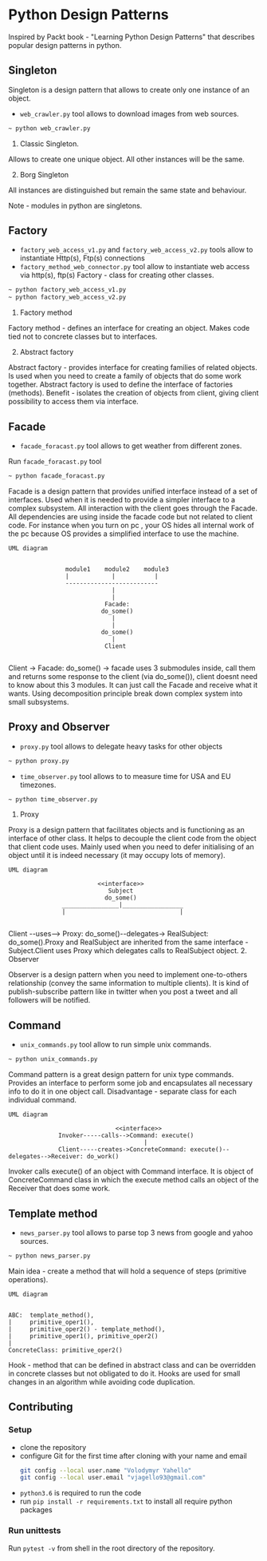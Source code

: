 # Python Design Patterns
Inspired by Packt book - "Learning Python Design Patterns" that describes popular design patterns in python.

## Singleton
Singleton is a design pattern that allows to create only one instance of an object.
- `web_crawler.py` tool allows to download images from web sources.
```bash
~ python web_crawler.py
```
1. Classic Singleton.

Allows to create one unique object. All other instances will be the same.

2. Borg Singleton

All instances are distinguished but remain the same state and behaviour.

Note - modules in python are singletons.

## Factory
- `factory_web_access_v1.py` and `factory_web_access_v2.py` tools allow to instantiate Http(s), Ftp(s) connections
- `factory_method_web_connector.py` tool allow to instantiate web access via http(s), ftp(s)
Factory - class for creating other classes.

```bash
~ python factory_web_access_v1.py
~ python factory_web_access_v2.py
```
1. Factory method

Factory method - defines an interface for creating an object. Makes code tied not to concrete classes but to interfaces.

2. Abstract factory

Abstract factory - provides interface for creating families of related objects. Is used when you need to create a family
of objects that do some work together. Abstract factory is used to define the interface of factories (methods).
Benefit - isolates the creation of objects from client, giving client possibility to access them via interface.

## Facade
- `facade_foracast.py` tool allows to get weather from different zones.

Run `facade_foracast.py` tool
```bash
~ python facade_foracast.py
```

Facade is a design pattern that provides unified interface instead of a set of interfaces. Used when it is needed to 
provide a simpler interface to a complex subsystem. All interaction with the client goes through the Facade. 
All dependencies are using inside the facade code but not related to client code.
For instance when you turn on pc , your OS hides all internal work of the pc because OS provides a simplified interface
to use the machine.
```
UML diagram


                module1    module2    module3
                |            |           |
                --------------------------
                             |
                             |
                           Facade:
                          do_some()
                             |
                             |
                          do_some()
                             |
                           Client
                                            

```
Client -> Facade: do_some() -> facade uses 3 submodules inside, call them and returns some response to 
the client (via do_some()), client doesnt need to know about this 3 modules.
It can just call the Facade and receive what it wants. Using decomposition principle break down complex system 
into small subsystems.
## Proxy and Observer
- `proxy.py` tool allows to delegate heavy tasks for other objects

```bash
~ python proxy.py
```

- `time_observer.py` tool allows to  to measure time for USA and EU timezones.

```bash
~ python time_observer.py
```
1. Proxy

Proxy is a design pattern that facilitates objects and is functioning as an interface of other class.
It helps to decouple the client code from the object that client code uses.
Mainly used when you need to defer initialising of an object until it is indeed necessary (it may occupy lots of memory).
```
UML diagram

                         <<interface>>
                            Subject
                           do_some()
               ________________|_________________       
               |                                |
                                          
```
Client --uses--> Proxy: do_some()--delegates-> RealSubject: do_some().Proxy and RealSubject are inherited from the same interface - Subject.Client uses Proxy which delegates calls to RealSubject object.
2. Observer

Observer is a design pattern when you need to implement one-to-others relationship (convey the same information to 
multiple clients). It is kind of publish-subscribe pattern like in twitter when you post a tweet and all followers
will be notified.

## Command
- `unix_commands.py` tool allow to run simple unix commands.

```bash
~ python unix_commands.py
```

Command pattern is a great design pattern for unix type commands.
Provides an interface to perform some job and encapsulates all necessary info to do it in one object call.
Disadvantage - separate class for each individual command.

```
UML diagram

                              <<interface>>
              Invoker-----calls-->Command: execute()
                                      |
              Client-----creates->ConcreteCommand: execute()--delegates-->Receiver: do_work()

```
Invoker calls execute() of an object with Command interface.
It is object of ConcreteCommand class in which the execute method calls an object of the Receiver that does some work.
## Template method
- `news_parser.py` tool allows to parse top 3 news from google and yahoo sources.

```bash
~ python news_parser.py
```
Main idea - create a method that will hold a sequence of steps (primitive operations).

```
UML diagram


ABC:  template_method(),
|     primitive_oper1(),
|     primitive_oper2() - template_method(),
|     primitive_oper1(), primitive_oper2()
|
ConcreteClass: primitive_oper2()
```
Hook - method that can be defined in abstract class and can be overridden in concrete classes but not obligated to do it.
Hooks are used for small changes in an algorithm while avoiding code duplication.

## Contributing

### Setup
- clone the repository
- configure Git for the first time after cloning with your name and email
  ```bash
  git config --local user.name "Volodymyr Yahello"
  git config --local user.email "vjagello93@gmail.com"
  ```
- `python3.6` is required to run the code
- run `pip install -r requirements.txt` to install all require python packages

### Run unittests
Run `pytest -v` from shell in the root directory of the repository.  
